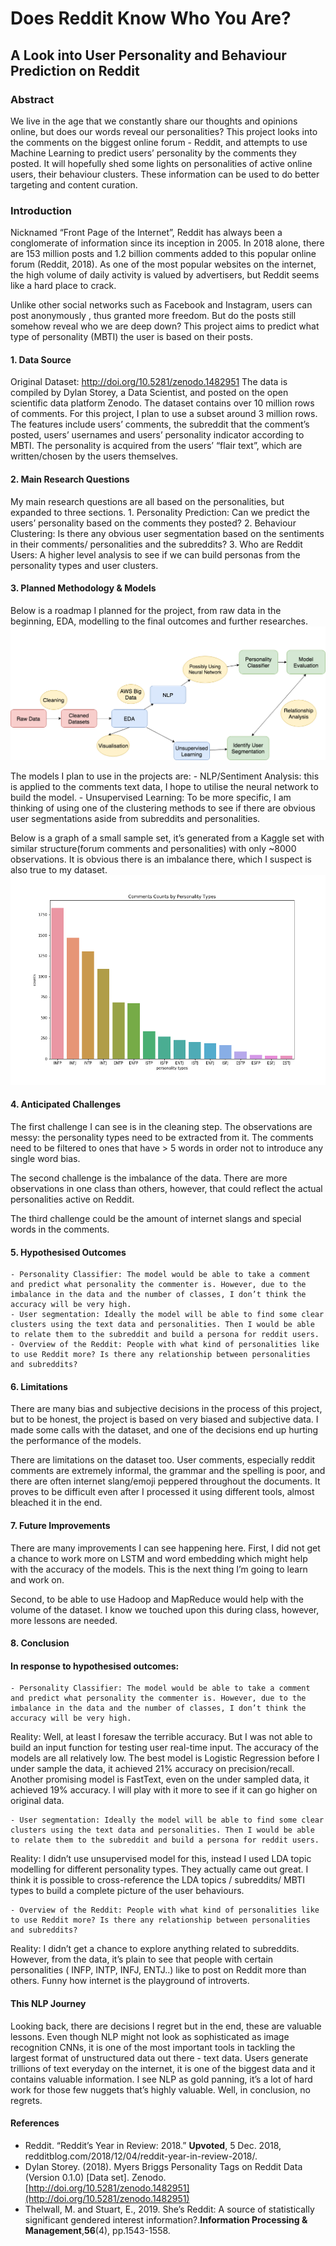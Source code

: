 
# Does Reddit Know Who You Are? 
## A Look into User Personality and Behaviour Prediction on Reddit

### Abstract 

We live in the age that we constantly share our thoughts and opinions online, but does our words reveal our personalities? This project looks into the comments on the biggest online forum - Reddit, and attempts to use Machine Learning to predict users’ personality by the comments they posted.  It will hopefully shed some lights on personalities of active online users, their behaviour clusters. These information can be used to do better targeting and content curation. 


### Introduction 

Nicknamed “Front Page of the Internet”, Reddit has always been a conglomerate of information since its inception in 2005. In 2018 alone, there are 153 million posts and 1.2 billion comments added to this popular online forum (Reddit, 2018). As one of the most popular websites on the internet, the high volume of daily activity is valued by advertisers, but Reddit seems like a hard place to crack.

Unlike other social networks such as Facebook and Instagram, users can post anonymously , thus granted more freedom. But do the posts still somehow reveal who we are deep down? This project aims to  predict what type of personality (MBTI) the user is based on their posts.  

#### 1. Data Source
Original Dataset: http://doi.org/10.5281/zenodo.1482951
The data is compiled by Dylan Storey, a Data Scientist, and posted on the open scientific data platform Zenodo.
The dataset contains over 10 million rows of comments.  For this project, I plan to use a subset around 3 million rows. 
The features include users’ comments, the subreddit that the comment’s posted, users’ usernames and users’ personality indicator according to MBTI. The personality is acquired from the users’ “flair text”, which are written/chosen by the users themselves. 


#### 2. Main Research Questions
My main research questions are all based on the personalities, but expanded to three sections. 
	1. Personality Prediction: Can we predict the users’ personality based on the comments they posted?
	2.  Behaviour Clustering:  Is there any obvious user segmentation based on the sentiments in their comments/ personalities and the subreddits?
	3. Who are Reddit Users: A higher level analysis to see if we can build personas from the personality types and user clusters. 

#### 3. Planned Methodology & Models
Below is a roadmap I planned for the project, from raw data in the beginning, EDA, modelling  to the final outcomes and further researches. 
![](reddit%20methodology%20(2).png)

The models I plan to use in the projects are: 
	- NLP/Sentiment Analysis: this is applied to the comments text data, I hope to utilise the neural network to build the model.
	- Unsupervised Learning: To be more specific, I am thinking of using one 
of the clustering methods to see if there are obvious user segmentations aside from subreddits and personalities. 

Below is a graph of a small sample set, it’s generated from a Kaggle set with similar structure(forum comments and personalities) with only ~8000 observations. It is obvious there is an imbalance there, which I suspect is also true to my dataset.
![](commentscount.png)

#### 4. Anticipated Challenges 
The first challenge I can see is in the cleaning step. The observations are messy: the personality types need to be extracted from it. The comments need to be filtered to ones that have > 5 words in order  not to introduce any single word bias. 

The second challenge is the imbalance of the data.  There are more observations in one class than others, however, that could reflect the actual personalities active on Reddit.

The third challenge could be the amount of internet slangs and special words in the comments. 

#### 5. Hypothesised Outcomes
	- Personality Classifier: The model would be able to take a comment and predict what personality the commenter is. However, due to the imbalance in the data and the number of classes, I don’t think the accuracy will be very high. 
	- User segmentation: Ideally the model will be able to find some clear clusters using the text data and personalities. Then I would be able to relate them to the subreddit and build a persona for reddit users. 
	- Overview of the Reddit: People with what kind of personalities like to use Reddit more? Is there any relationship between personalities and subreddits? 

#### 6. Limitations
There are many bias and subjective decisions in the process of this project, but  to be honest, the project is based on very biased and subjective data. I made some calls with the dataset, and one of the decisions end up hurting the performance of the models. 

There are limitations on the dataset too. User comments, especially reddit comments are extremely informal, the grammar and the spelling is poor, and there are often internet slang/emoji peppered throughout the documents. It proves to be difficult even after I processed it using different tools, almost bleached it in the end. 


#### 7. Future Improvements
There are many improvements I can see happening here. 
First, I did not get a chance to work more on LSTM and word embedding which might help with the accuracy of the models. This is the next thing I’m going to learn and work on. 

Second, to be able to use Hadoop and MapReduce would help with the volume of the dataset. I know we touched upon this during class, however, more lessons are needed. 

#### 8. Conclusion
#### In response to hypothesised outcomes: 

	- Personality Classifier: The model would be able to take a comment and predict what personality the commenter is. However, due to the imbalance in the data and the number of classes, I don’t think the accuracy will be very high. 
	
Reality: Well,  at least I foresaw the terrible accuracy. But I was not able to build an input function for testing user real-time input.  The accuracy of the models are all relatively low. The best model is Logistic Regression before I under sample the data, it achieved 21% accuracy on precision/recall. Another promising model is FastText, even on the under sampled data, it achieved 19% accuracy. I will play with it more to see if it can go higher on original data. 

	- User segmentation: Ideally the model will be able to find some clear clusters using the text data and personalities. Then I would be able to relate them to the subreddit and build a persona for reddit users. 
Reality: I didn’t use unsupervised model for this, instead I used LDA topic modelling for different personality types. They actually came out great. I think it is possible to cross-reference the LDA topics / subreddits/ MBTI types to build a complete picture of the user behaviours. 

	- Overview of the Reddit: People with what kind of personalities like to use Reddit more? Is there any relationship between personalities and subreddits? 
Reality: I didn’t get a chance to explore anything related to subreddits. However, from the data, it’s plain to see that people with certain personalities ( INFP, INTP, INFJ, ENTJ..) like to post on Reddit more than others. Funny how internet is the playground of introverts.  

#### This NLP Journey
Looking back, there are decisions I regret but in the end, these are valuable lessons. Even though NLP might not look as sophisticated as image recognition CNNs, it is one of the most important tools in tackling the largest format of unstructured data out there - text data. Users generate trillions of text everyday on the internet, it is one of the biggest data and it contains valuable information.  I see NLP as gold panning, it’s a lot of hard work for those few nuggets that’s highly valuable. 
Well, in conclusion, no regrets. 


#### References 
- Reddit. “Reddit’s Year in Review: 2018.” **Upvoted**, 5 Dec. 2018, redditblog.com/2018/12/04/reddit-year-in-review-2018/.
- Dylan Storey. (2018). Myers Briggs Personality Tags on Reddit Data (Version 0.1.0) [Data set]. Zenodo. [http://doi.org/10.5281/zenodo.1482951](http://doi.org/10.5281/zenodo.1482951) 
- Thelwall, M. and Stuart, E., 2019. She’s Reddit: A source of statistically significant gendered interest information?.**Information Processing & Management**,**56**(4), pp.1543-1558.




